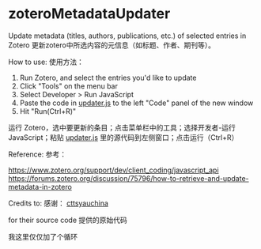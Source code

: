 # zoteroMetadataUpdater

Update metadata (titles, authors, publications, etc.) of selected entries in Zotero
更新zotero中所选内容的元信息（如标题、作者、期刊等）。

How to use:
使用方法：

1. Run Zotero, and select the entries you'd like to update
2. Click "Tools" on the menu bar
3. Select Developer > Run JavaScript
4. Paste the code in [updater.js](https://github.com/gaoyu19920914/zoteroMetadataUpdater/blob/main/updater.js) to the left "Code" panel of the new window
5. Hit "Run(Ctrl+R)"


运行 Zotero，选中要更新的条目；点击菜单栏中的工具；选择开发者-运行JavaScript；粘贴 [updater.js](https://github.com/gaoyu19920914/zoteroMetadataUpdater/blob/main/updater.js) 里的源代码到左侧窗口；点击运行（Ctrl+R）

Reference:
参考：

https://www.zotero.org/support/dev/client_coding/javascript_api
https://forums.zotero.org/discussion/75796/how-to-retrieve-and-update-metadata-in-zotero

Credits to:
感谢：
[cttsyauchina](https://forums.zotero.org/profile/1817658/cttsyauchina)

for their source code
提供的原始代码


我这里仅仅加了个循环
